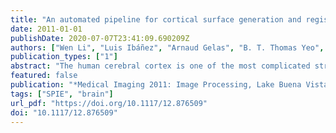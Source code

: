 ```yaml
---
title: "An automated pipeline for cortical surface generation and registration of the cerebral cortex"
date: 2011-01-01
publishDate: 2020-07-07T23:41:09.690209Z
authors: ["Wen Li", "Luis Ibáñez", "Arnaud Gelas", "B. T. Thomas Yeo", "Marc Niethammer", "Nancy Andreasen", "Vincent A. Magnotta"]
publication_types: ["1"]
abstract: "The human cerebral cortex is one of the most complicated structures in the body. It has a highly convoluted structure with much of the cortical sheet buried in sulci. Based on cytoarchitectural and functional imaging studies, it is possible to segment the cerebral cortex into several subregions. While it is only possible to differentiate the true anatomical subregions based on cytoarchitecture, the surface morphometry aligns closely with the underlying cytoarchitecture and provides features that allow the surface of the cortex to be parcellated based on the sulcal and gyral patterns that are readily visible on the MR images. We have developed a fully automated pipeline for the generation and registration of cortical surfaces in the spherical domain. The pipeline initiates with the BRAINS AutoWorkup pipeline. Subsequently, topology correction and surface generation is performed to generate a genus zero surface and mapped to a sphere. Several surface features are then calculated to drive the registration between the atlas surface and other datasets. A spherical diffeomorphic demons algorithm is used to co-register an atlas surface onto a subject surface. A lobar based atlas of the cerebral cortex was created from a manual parcellation of the cortex. The atlas surface was then co-registered to five additional subjects using a spherical diffeomorphic demons algorithm. The labels from the atlas surface were warped on the subject surface and compared to the manual raters. The average Dice overlap index was 0.89 across all regions."
featured: false
publication: "*Medical Imaging 2011: Image Processing, Lake Buena Vista, Florida, USA, February 14-16, 2011*"
tags: ["SPIE", "brain"]
url_pdf: "https://doi.org/10.1117/12.876509"
doi: "10.1117/12.876509"
---
```


